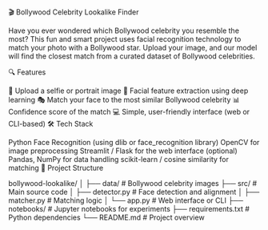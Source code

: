 🎬 Bollywood Celebrity Lookalike Finder

Have you ever wondered which Bollywood celebrity you resemble the most? This fun and smart project uses facial recognition technology to match your photo with a Bollywood star. Upload your image, and our model will find the closest match from a curated dataset of Bollywood celebrities.

🔍 Features

📸 Upload a selfie or portrait image
🧠 Facial feature extraction using deep learning
🎭 Match your face to the most similar Bollywood celebrity
📊 Confidence score of the match
💻 Simple, user-friendly interface (web or CLI-based)
🛠 Tech Stack

Python
Face Recognition (using dlib or face_recognition library)
OpenCV for image preprocessing
Streamlit / Flask for the web interface (optional)
Pandas, NumPy for data handling
scikit-learn / cosine similarity for matching
📁 Project Structure

bollywood-lookalike/
│
├── data/                  # Bollywood celebrity images
├── src/                   # Main source code
│   ├── detector.py        # Face detection and alignment
│   ├── matcher.py         # Matching logic
│   └── app.py             # Web interface or CLI
├── notebooks/             # Jupyter notebooks for experiments
├── requirements.txt       # Python dependencies
└── README.md              # Project overview

